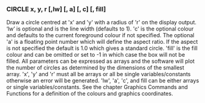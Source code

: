 

### CIRCLE x, y, r [,lw] [, a] [, c] [, fill]

Draw a circle centred at 'x' and 'y' with a radius of 'r' on the display output. ‘lw’ is optional and is the line width (defaults to 1). 'c' is the optional colour and defaults to the current foreground colour if not specified. The optional 'a' is a floating point number which will define the aspect ratio. If the aspect is not specified the default is 1.0 which gives a standard circle. 'fill' is the fill colour and can be omitted or set to -1 in which case the box will not be filled. All parameters can be expressed as arrays and the software will plot the number of circles as determined by the dimensions of the smallest array. 'x', 'y' and 'r' must all be arrays or all be single variables/constants otherwise an error will be generated. 'lw', 'a', 'c', and fill can be either arrays or single variables/constants. See the chapter Graphics Commands and Functions for a definition of the colours and graphics coordinates.